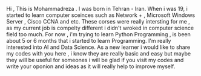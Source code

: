 Hi , 
This is Mohammadreza . I was born in Tehran - Iran. 
When i was 19, i started to learn computer sceinces such as Network + , Microsoft Windows Server , Cisco CCNA and etc.
These corses were really intersting for me , as my current job is compelty different i didn't wroked in computer science field too much. 
For now , i'm trying to learn Python Programming , is been about 5 or 6 months that i started to learn Programming. I'm really interested into AI and Data Science.
As a new learner i would like to share my codes with you here , i know they are really basic and easy but maybe they will be useful for someones
i will be glad if you visit my codes and write your oponion and ideas as it will really help to improve myself.

<!---
jigsaw1313/jigsaw1313 is a ✨ special ✨ repository because its `README.md` (this file) appears on your GitHub profile.
You can click the Preview link to take a look at your changes.
--->
